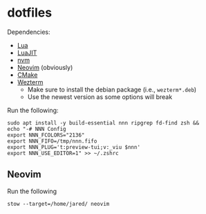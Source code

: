 # dotfiles

Dependencies:
* [Lua](https://www.lua.org/download.html)
* [LuaJIT](https://luajit.org/install.html)
* [nvm](https://github.com/nvm-sh/nvm)
* [Neovim](https://github.com/neovim/neovim/wiki/Installing-Neovim#linux) (obviously)
* [CMake](https://cmake.org/download/)
* [Wezterm](https://wezfurlong.org/wezterm/install/linux.html#installing-on-ubuntu-and-debian-based-systems)
    * Make sure to install the debian package (i.e., `wezterm*.deb`)
    * Use the newest version as some options will break

Run the following:

```
sudo apt install -y build-essential nnn ripgrep fd-find zsh &&
echo "-# NNN Config
export NNN_FCOLORS="2136"
export NNN_FIFO=/tmp/nnn.fifo
export NNN_PLUG='t:preview-tui;v:_viu $nnn'
export NNN_USE_EDITOR=1" >> ~/.zshrc
```
## Neovim

Run the following

```
stow --target=/home/jared/ neovim
```
